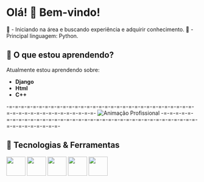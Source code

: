 # Olá! 👋 Bem-vindo!

📖 - Iniciando na área e buscando experiência e adquirir conhecimento.
🐍 - Principal linguagem: Python.

## 🌱 O que estou aprendendo?
Atualmente estou aprendendo sobre:
- **Django**
- **Html**
- **C++**
  
 -=-=-=-=-=-=-=-=-=-=-=-=-=-=-=-=-=-=-=-=-=-=-=-=-=-=-=-=-=-=-=-=-=-=-=-=-=-=-=-=-=-=-=-=-=-=-
![Animação Profissional](https://user-images.githubusercontent.com/74038190/212749168-86d6c7ab-98da-409b-998f-c5b74721badd.gif)
 -=-=-=-=-=-=-=-=-=-=-=-=-=-=-=-=-=-=-=-=-=-=-=-=-=-=-=-=-=-=-=-=-=-=-=-=-=-=-=-=-=-=-=-=-=-=-

## 🔧 Tecnologias & Ferramentas
<p align="left">
  <img src="https://img.shields.io/badge/-HTML5-E34F26?style=for-the-badge&logo=html5&logoColor=white" height="50"/>
  <img src="https://img.shields.io/badge/-CSS3-1572B6?style=for-the-badge&logo=css3" height="50"/>
  <img src="https://img.shields.io/badge/-Python-FFD43B?style=for-the-badge&logo=python&logoColor=blue" height="50"/>
  <img src="https://img.shields.io/badge/-Git-F05032?style=for-the-badge&logo=git&logoColor=white" height="50"/>
  <img src="https://img.shields.io/badge/-C++-00599C?style=for-the-badge&logo=cplusplus&logoColor=white" height="50"/>
</p>
